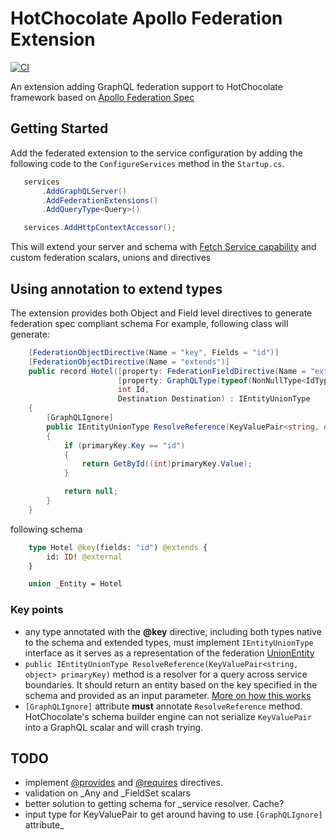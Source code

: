 # HotChocolate Apollo Federation Extension
[![CI](https://github.com/lampidudelj/HotChocolate.ApolloFederationExtension/actions/workflows/ci.yml/badge.svg?branch=master)](https://github.com/lampidudelj/HotChocolate.ApolloFederationExtension/actions/workflows/ci.yml)

An extension adding GraphQL federation support to HotChocolate framework based on [Apollo Federation Spec](https://www.apollographql.com/docs/federation/federation-spec/)

## Getting Started

Add the federated extension to the service configuration by adding the following code to the `ConfigureServices` method in the `Startup.cs`. 

 ```c#
    services
        .AddGraphQLServer()
        .AddFederationExtensions()
        .AddQueryType<Query>()

    services.AddHttpContextAccessor();
```

This will extend your server and schema with [Fetch Service capability](https://www.apollographql.com/docs/federation/federation-spec/#fetch-service-capabilities) and custom federation scalars, unions and directives

## Using annotation to extend types

The extension provides both Object and Field level directives to generate federation spec compliant schema
For example, following class will generate:

```c#
    [FederationObjectDirective(Name = "key", Fields = "id")]
    [FederationObjectDirective(Name = "extends")]
    public record Hotel([property: FederationFieldDirective(Name = "external")]
                        [property: GraphQLType(typeof(NonNullType<IdType>))] 
                        int Id, 
                        Destination Destination) : IEntityUnionType
    {
        [GraphQLIgnore]
        public IEntityUnionType ResolveReference(KeyValuePair<string, object> primaryKey)
        {
            if (primaryKey.Key == "id")
            {
                return GetById((int)primaryKey.Value);
            }

            return null;
        }
    }
```

following schema

```graphql
    type Hotel @key(fields: "id") @extends {
        id: ID! @external
    }

    union _Entity = Hotel
```

### Key points

- any type annotated with the **@key** directive, including both types native to the schema and extended types, must implement `IEntityUnionType` interface as it serves as a representation of the federation [UnionEntity](https://www.apollographql.com/docs/federation/federation-spec/#union-_entity)
- `public IEntityUnionType ResolveReference(KeyValuePair<string, object> primaryKey)` method is a resolver for a query across service boundaries. It should return an entity based on the key specified in the schema and provided as an input parameter. [More on how this works](https://www.apollographql.com/docs/federation/federation-spec/#resolve-requests-for-entities)
- `[GraphQLIgnore]` attribute **must** annotate  `ResolveReference` method. HotChocolate's schema builder engine can not serialize  `KeyValuePair` into a GraphQL scalar and will crash trying.


## TODO

- implement [@provides](https://www.apollographql.com/docs/federation/federation-spec/#provides) and [@requires](https://www.apollographql.com/docs/federation/federation-spec/#requires) directives.
- validation on _Any and _FieldSet scalars
- better solution to getting schema for _service resolver. Cache?
- input type for KeyValuePair to get around having to use `[GraphQLIgnore]` attribute_